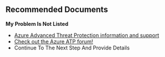 <properties
	pageTitle="Soulution not found"
	description="Soulution not found"
	infoBubbleText="Soulution not found"
	service="microsoft-aatp"
	resource="aatp"
	authors="digeler"
	ms.author="digeler"
	displayOrder="1"
	selfHelpType="generic"
	supportTopicIds="32729034"
	resourceTags=""
	productPesIds="16264"
	cloudEnvironments="Public"
	articleId="017a8048-8476-8d01-da2c-2681f5a0ac84"
	ownershipId="Azure_Advanced_Threat_Protection"
/>

## **Recommended Documents**

**My Problem Is Not Listed**



* [Azure Advanced Threat Protection information and support](https://docs.microsoft.com/azure-advanced-threat-protection/atp-support)
* [Check out the Azure ATP forum!](https://aka.ms/azureatpcommunity)
* Continue To The Next Step And Provide Details